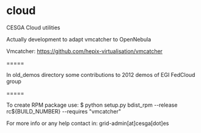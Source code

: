 cloud
=====

CESGA Cloud utilities

Actually development to adapt vmcatcher to OpenNebula

Vmcatcher: https://github.com/hepix-virtualisation/vmcatcher

=====

In old_demos directory some contributions to 2012 demos of EGI FedCloud group

=====

To create RPM package use:
$ python setup.py bdist_rpm --release rc${BUILD_NUMBER} --requires "vmcatcher"



For more info or any help contact in: grid-admin[at]cesga[dot]es
